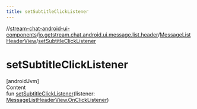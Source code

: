 ```yaml
---
title: setSubtitleClickListener
---
```

//[stream-chat-android-ui-components](../../../index.md)/[io.getstream.chat.android.ui.message.list.header](../index.md)/[MessageListHeaderView](index.md)/[setSubtitleClickListener](setSubtitleClickListener.md)



# setSubtitleClickListener  
[androidJvm]  
Content  
fun [setSubtitleClickListener](setSubtitleClickListener.md)(listener: [MessageListHeaderView.OnClickListener](OnClickListener/index.md))  



